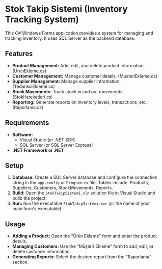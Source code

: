 # Stok Takip Sistemi (Inventory Tracking System)

This C# Windows Forms application provides a system for managing and tracking inventory. It uses SQL Server as the backend database.

## Features

* **Product Management:** Add, edit, and delete product information.  (UrunEkleme.cs)
* **Customer Management:** Manage customer details. (MusteriEkleme.cs)
* **Supplier Management:** Manage supplier information. (TedarikciEkleme.cs)
* **Stock Movements:** Track stock in and out movements. (StokHareketleri.cs)
* **Reporting:** Generate reports on inventory levels, transactions, etc. (Raporlama.cs)

## Requirements

* **Software:**
    * Visual Studio (or .NET SDK)
    * SQL Server (or SQL Server Express)
* **.NET Framework or .NET**  


## Setup

1. **Database:** Create a SQL Server database and configure the connection string in the `app.config` or `Program.cs` file. Tables include: Products, Suppliers, Customers, StockMovements, Reports.
2. **Build:** Open the `StokTakipSistemi.sln` solution file in Visual Studio and build the project.
3. **Run:** Run the executable `StokTakipSistemi.exe` (or the name of your main form's executable).

## Usage

* **Adding a Product:**  Open the "Ürün Ekleme" form and enter the product details.
* **Managing Customers:** Use the "Müşteri Ekleme" form to add, edit, or delete customer information.
* **Generating Reports:** Select the desired report from the "Raporlama" section.
